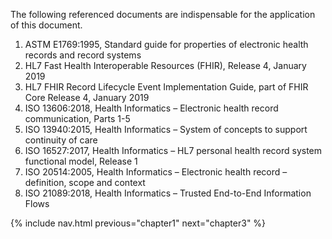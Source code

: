The following referenced documents are indispensable for the application of this document.

1. ASTM E1769:1995, Standard guide for properties of electronic health records and record systems
1. HL7 Fast Health Interoperable Resources (FHIR), Release 4, January 2019
1. HL7 FHIR Record Lifecycle Event Implementation Guide, part of FHIR Core Release 4, January 2019
1. ISO 13606:2018, Health Informatics – Electronic health record communication, Parts 1-5
1. ISO 13940:2015, Health Informatics – System of concepts to support continuity of care
1. ISO 16527:2017, Health Informatics – HL7 personal health record system functional model, Release 1
1. ISO 20514:2005, Health Informatics – Electronic health record – definition, scope and context
1. ISO 21089:2018, Health Informatics – Trusted End-to-End Information Flows

{% include nav.html previous="chapter1" next="chapter3" %}